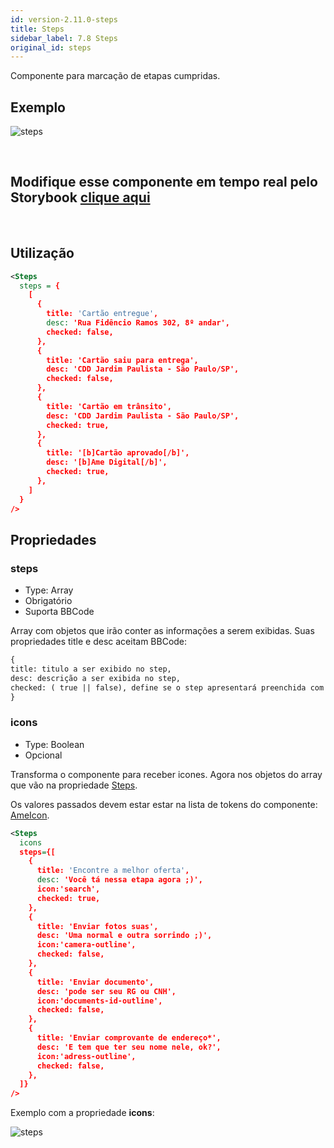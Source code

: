 ```yaml
---
id: version-2.11.0-steps
title: Steps
sidebar_label: 7.8 Steps
original_id: steps
---
```


Componente para marcação de etapas cumpridas.

## Exemplo

![steps](assets/images_components/v2.0.0/steps.png)

<br>

## Modifique esse componente em tempo real pelo Storybook [clique aqui](https://ame-miniapp-components.calindra.com.br/storybook/?path=/story/organiza%C3%A7%C3%A3o-steps--basic)

<br>

## Utilização

```xml
<Steps
  steps = {
    [
      {
        title: 'Cartão entregue',
        desc: 'Rua Fidêncio Ramos 302, 8º andar',
        checked: false,
      },
      {
        title: 'Cartão saiu para entrega',
        desc: 'CDD Jardim Paulista - São Paulo/SP',
        checked: false,
      },
      {
        title: 'Cartão em trânsito',
        desc: 'CDD Jardim Paulista - São Paulo/SP',
        checked: true,
      },
      {
        title: '[b]Cartão aprovado[/b]',
        desc: '[b]Ame Digital[/b]',
        checked: true,
      },
    ]
  }
/>
```

## Propriedades

### steps

- Type: Array
- Obrigatório
- Suporta BBCode

Array com objetos que irão conter as informações a serem exibidas. Suas propriedades title e desc aceitam BBCode:

```xml
{
title: titulo a ser exibido no step,
desc: descrição a ser exibida no step,
checked: ( true || false), define se o step apresentará preenchida com sucesso.
}
```

### icons

- Type: Boolean
- Opcional

Transforma o componente para receber icones. Agora nos objetos do array que vão na propriedade [Steps](###Steps). 

Os valores passados devem estar estar na lista de tokens do componente: [AmeIcon](ameIcon.md).

```xml
<Steps
  icons
  steps={[
    {
      title: 'Encontre a melhor oferta',
      desc: 'Você tá nessa etapa agora ;)',
      icon:'search',
      checked: true,
    },
    {
      title: 'Enviar fotos suas',
      desc: 'Uma normal e outra sorrindo ;)',
      icon:'camera-outline',
      checked: false,
    },
    {
      title: 'Enviar documento',
      desc: 'pode ser seu RG ou CNH',
      icon:'documents-id-outline',
      checked: false,
    },
    {
      title: 'Enviar comprovante de endereço*',
      desc: 'E tem que ter seu nome nele, ok?',
      icon:'adress-outline',
      checked: false,
    },
  ]}
/>
```

Exemplo com a propriedade **icons**:

![steps](assets/images_components/v2.5.0/steps_2.png)

